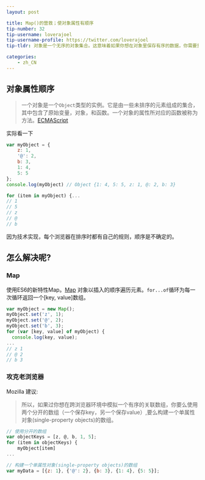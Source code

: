 ```yaml
---
layout: post

title: Map()的营救；使对象属性有顺序
tip-number: 32
tip-username: loverajoel
tip-username-profile: https://twitter.com/loverajoel
tip-tldr: 对象是一个无序的对象集合。这意味着如果你想在对象里保存有序的数据，你需要重新处理它，因为对象里的数据不保证是有序的。

categories:
    - zh_CN
---
```


## 对象属性顺序

> 一个对象是一个`Object`类型的实例。它是由一些未排序的元素组成的集合，其中包含了原始变量，对象，和函数。一个对象的属性所对应的函数被称为方法。[ECMAScript](http://www.ecma-international.org/publications/files/ECMA-ST-ARCH/ECMA-262,%203rd%20edition,%20December%201999.pdf)

实际看一下

```js
var myObject = {
	z: 1,
	'@': 2,
	b: 3,
	1: 4,
	5: 5
};
console.log(myObject) // Object {1: 4, 5: 5, z: 1, @: 2, b: 3}

for (item in myObject) {...
// 1
// 5
// z
// @
// b
```

因为技术实现，每个浏览器在排序时都有自己的规则，顺序是不确定的。

## 怎么解决呢?

### Map

使用ES6的新特性Map。[Map](https://developer.mozilla.org/zh-CN/docs/Web/JavaScript/Reference/Global_Objects/Map) 对象以插入的顺序遍历元素。`for...of`循环为每一次循环返回一个[key, value]数组。

```js
var myObject = new Map();
myObject.set('z', 1);
myObject.set('@', 2);
myObject.set('b', 3);
for (var [key, value] of myObject) {
  console.log(key, value);
...
// z 1
// @ 2
// b 3
```

### 攻克老浏览器

Mozilla 建议:
> 所以，如果过你想在跨浏览器环境中模拟一个有序的关联数组，你要么使用两个分开的数组（一个保存key，另一个保存value）,要么构建一个单属性对象(single-property objects)的数组。

```js
// 使用分开的数组
var objectKeys = [z, @, b, 1, 5];
for (item in objectKeys) {
	myObject[item]
...

// 构建一个单属性对象(single-property objects)的数组
var myData = [{z: 1}, {'@': 2}, {b: 3}, {1: 4}, {5: 5}];
```